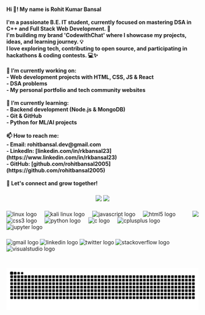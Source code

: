 <h4 align="left">Hi 👋! My name is Rohit Kumar Bansal<br><br>I'm a passionate B.E. IT student, currently focused on mastering DSA in C++ and Full Stack Web Development. 🚀  <br>I'm building my brand 'CodewithChat' where I showcase my projects, ideas, and learning journey. 💡  <br>I love exploring tech, contributing to open source, and participating in hackathons & coding contests. 💻✨<br><br>🔭 I’m currently working on:  <br>- Web development projects with HTML, CSS, JS & React  <br>- DSA problems   <br>- My personal portfolio and tech community websites<br><br>🌱 I’m currently learning:  <br>- Backend development (Node.js & MongoDB)  <br>- Git & GitHub  <br>- Python for ML/AI projects<br><br>📫 How to reach me:  <br>- Email: rohitbansal.dev@gmail.com  <br>- LinkedIn: [linkedin.com/in/rkbansal23](https://www.linkedin.com/in/rkbansal23)  <br>- GitHub: [github.com/rohitbansal2005](https://github.com/rohitbansal2005)<br><br>🚀 Let's connect and grow together!</h4>

###

<div align="center">
  <img src="https://github-readme-stats.vercel.app/api?username=rohitbansal2005&show_icons=true&theme=dracula&v=2" height="150"/>
<img src="https://github-readme-stats.vercel.app/api/top-langs/?username=rohitbansal2005&layout=compact&theme=dracula&v=2" height="150"/>


</div>

###

<img align="right" height="150" src="https://camo.githubusercontent.com/15857bd385b12298e036391e6b9644e481eb0903f46311126cb5f571df2b3686/68747470733a2f2f77686f736172676879612e6e65746c6966792e6170702f636f6e74656e742f67697068792e676966"  />

###

<div align="left">
  <img src="https://upload.wikimedia.org/wikipedia/commons/a/af/Tux.png" height="30" alt="linux logo" />
  <img width="12" />
  <img src="https://www.kali.org/images/kali-logo.svg" height="30" alt="kali linux logo" />
  <img width="12" />
  <img src="https://cdn.jsdelivr.net/gh/devicons/devicon/icons/javascript/javascript-original.svg" height="30" alt="javascript logo"  />
  <img width="12" />
  <img src="https://cdn.jsdelivr.net/gh/devicons/devicon/icons/html5/html5-original.svg" height="30" alt="html5 logo"  />
  <img width="12" />
  <img src="https://cdn.jsdelivr.net/gh/devicons/devicon/icons/css3/css3-original.svg" height="30" alt="css3 logo"  />
  <img width="12" />
  <img src="https://cdn.jsdelivr.net/gh/devicons/devicon/icons/python/python-original.svg" height="30" alt="python logo"  />
  <img width="12" />
  <img src="https://cdn.jsdelivr.net/gh/devicons/devicon/icons/c/c-original.svg" height="30" alt="c logo"  />
  <img width="12" />
  <img src="https://cdn.jsdelivr.net/gh/devicons/devicon/icons/cplusplus/cplusplus-original.svg" height="30" alt="cplusplus logo"  />
  <img width="12" />
  <img src="https://cdn.jsdelivr.net/gh/devicons/devicon/icons/jupyter/jupyter-original.svg" height="30" alt="jupyter logo"  />
</div>

###

<div align="left">
  <img src="https://img.shields.io/static/v1?message=Gmail&logo=gmail&label=&color=D14836&logoColor=white&labelColor=&style=for-the-badge" height="35" alt="gmail logo"  />
  <img src="https://img.shields.io/static/v1?message=LinkedIn&logo=linkedin&label=&color=0077B5&logoColor=white&labelColor=&style=for-the-badge" height="35" alt="linkedin logo"  />
  <img src="https://img.shields.io/static/v1?message=Twitter&logo=twitter&label=&color=1DA1F2&logoColor=white&labelColor=&style=for-the-badge" height="35" alt="twitter logo"  />
  <img src="https://img.shields.io/static/v1?message=Stackoverflow&logo=stackoverflow&label=&color=FE7A16&logoColor=white&labelColor=&style=for-the-badge" height="35" alt="stackoverflow logo"  />
  <img src="https://img.shields.io/static/v1?message=Visual%20Studio%20Marketplace&logo=visualstudio&label=&color=e2165e&logoColor=white&labelColor=&style=for-the-badge" height="35" alt="visualstudio logo"  />
</div>

###

<br clear="both">

<img src="https://raw.githubusercontent.com/rohitbansal2005/rohitbansal2005/output/snake.svg" alt="Snake animation" />

###
